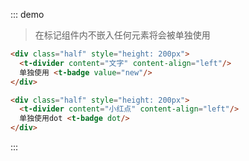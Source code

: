 ::: demo
> 在标记组件内不嵌入任何元素将会被单独使用
```html
<div class="half" style="height: 200px">
  <t-divider content="文字" content-align="left"/>
  单独使用 <t-badge value="new"/>
</div>

<div class="half" style="height: 200px">
  <t-divider content="小红点" content-align="left"/>
  单独使用dot <t-badge dot/>
</div>
```
:::
